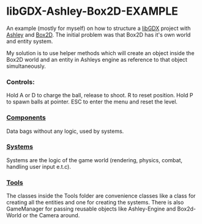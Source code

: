 # libGDX-Ashley-Box2D-EXAMPLE
An example (mostly for myself) on how to structure a [libGDX](https://github.com/libgdx/libgdx) project with [Ashley](https://github.com/libgdx/ashley) and [Box2D](https://box2d.org/).
The initial problem was that Box2D has it's own world and entity system. 

My solution is to use helper methods which will create an object inside the Box2D world and an entity in Ashleys engine as reference to that object simultaneously.

### Controls:
Hold A or D to charge the ball, release to shoot. R to reset position. Hold P to spawn balls at pointer. ESC to enter the menu and reset the level.

### [Components](https://github.com/rickyyR/libGDX-Ashley-Box2D-EXAMPLE/tree/master/core/src/main/java/org/rickyyr/libgdx_ashley_box2d_example/components)
Data bags without any logic, used by systems.

### [Systems](https://github.com/rickyyR/libGDX-Ashley-Box2D-EXAMPLE/tree/master/core/src/main/java/org/rickyyr/libgdx_ashley_box2d_example/systems)
Systems are the logic of the game world (rendering, physics, combat, handling user input e.t.c).

### [Tools](https://github.com/rickyyR/libGDX-Ashley-Box2D-EXAMPLE/tree/master/core/src/main/java/org/rickyyr/libgdx_ashley_box2d_example/systems)
The classes inside the Tools folder are convenience classes like a class for creating all the entities and one for creating the systems. 
There is also GameManager for passing reusable objects like Ashley-Engine and Box2d-World or the Camera around.
